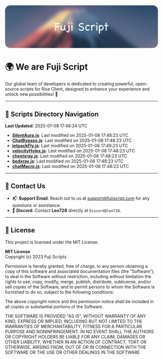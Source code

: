 ![Banner](.github/b.webp)

# 🌍 **We are Fuji Script**

Our global team of developers is dedicated to creating powerful, open-source scripts for Rise Client, designed to enhance your experience and unlock new possibilities! 🌟

---
<!-- SCRIPTS_NAVIGATION_START -->
## 📂 **Scripts Directory Navigation**

**Last Updated**: 2025-01-08 17:48:24 UTC

- **[SilentAura.js](scripts/SilentAura.js)**: Last modified on 2025-01-08 17:48:23 UTC
- **[ChatBypass.js](scripts/ChatBypass.js)**: Last modified on 2025-01-08 17:48:23 UTC
- **[jetpackFly.js](scripts/jetpackFly.js)**: Last modified on 2025-01-08 17:48:23 UTC
- **[velocityHylex.js](scripts/velocityHylex.js)**: Last modified on 2025-01-08 17:48:23 UTC
- **[chestxray.js](scripts/chestxray.js)**: Last modified on 2025-01-08 17:48:23 UTC
- **[bedxray.js](scripts/bedxray.js)**: Last modified on 2025-01-08 17:48:23 UTC
- **[chatMacro.js](scripts/chatMacro.js)**: Last modified on 2025-01-08 17:48:23 UTC

<!-- SCRIPTS_NAVIGATION_END -->

---

## 💬 **Contact Us**  
- 📬 **Support Email**: Reach out to us at [support@fujiscript.com](mailto:support@fujiscript.com) for any questions or assistance.  
- 💬 **Discord**: Contact **Leo728** directly at `Discord@leo728`.

---

## 📜 **License**

This project is licensed under the MIT License.  

**MIT License**  
Copyright (c) 2023 Fuji Scripts  

Permission is hereby granted, free of charge, to any person obtaining a copy of this software and associated documentation files (the "Software"), to deal in the Software without restriction, including without limitation the rights to use, copy, modify, merge, publish, distribute, sublicense, and/or sell copies of the Software, and to permit persons to whom the Software is furnished to do so, subject to the following conditions:  

The above copyright notice and this permission notice shall be included in all copies or substantial portions of the Software.  

THE SOFTWARE IS PROVIDED "AS IS", WITHOUT WARRANTY OF ANY KIND, EXPRESS OR IMPLIED, INCLUDING BUT NOT LIMITED TO THE WARRANTIES OF MERCHANTABILITY, FITNESS FOR A PARTICULAR PURPOSE AND NONINFRINGEMENT. IN NO EVENT SHALL THE AUTHORS OR COPYRIGHT HOLDERS BE LIABLE FOR ANY CLAIM, DAMAGES OR OTHER LIABILITY, WHETHER IN AN ACTION OF CONTRACT, TORT OR OTHERWISE, ARISING FROM, OUT OF OR IN CONNECTION WITH THE SOFTWARE OR THE USE OR OTHER DEALINGS IN THE SOFTWARE.  
